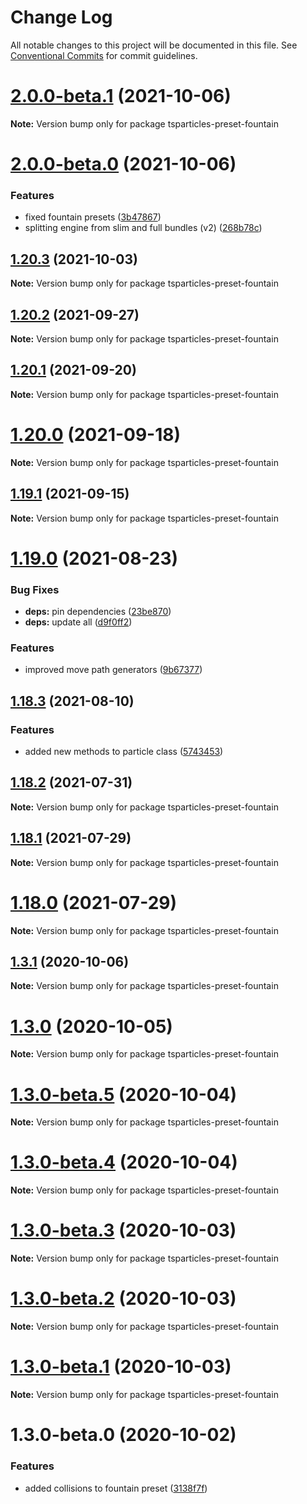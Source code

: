 # Change Log

All notable changes to this project will be documented in this file.
See [Conventional Commits](https://conventionalcommits.org) for commit guidelines.

# [2.0.0-beta.1](https://github.com/matteobruni/tsparticles/compare/tsparticles-preset-fountain@2.0.0-beta.0...tsparticles-preset-fountain@2.0.0-beta.1) (2021-10-06)

**Note:** Version bump only for package tsparticles-preset-fountain





# [2.0.0-beta.0](https://github.com/matteobruni/tsparticles/compare/tsparticles-preset-fountain@1.20.3...tsparticles-preset-fountain@2.0.0-beta.0) (2021-10-06)


### Features

* fixed fountain presets ([3b47867](https://github.com/matteobruni/tsparticles/commit/3b478673153181396446f510d7ca5ad09abfcd4f))
* splitting engine from slim and full bundles (v2) ([268b78c](https://github.com/matteobruni/tsparticles/commit/268b78c12d6c54069893d27643cfe7a30f3be777))





## [1.20.3](https://github.com/matteobruni/tsparticles/compare/tsparticles-preset-fountain@1.20.2...tsparticles-preset-fountain@1.20.3) (2021-10-03)

**Note:** Version bump only for package tsparticles-preset-fountain





## [1.20.2](https://github.com/matteobruni/tsparticles/compare/tsparticles-preset-fountain@1.20.1...tsparticles-preset-fountain@1.20.2) (2021-09-27)

**Note:** Version bump only for package tsparticles-preset-fountain





## [1.20.1](https://github.com/matteobruni/tsparticles/compare/tsparticles-preset-fountain@1.20.0...tsparticles-preset-fountain@1.20.1) (2021-09-20)

**Note:** Version bump only for package tsparticles-preset-fountain





# [1.20.0](https://github.com/matteobruni/tsparticles/compare/tsparticles-preset-fountain@1.19.1...tsparticles-preset-fountain@1.20.0) (2021-09-18)

**Note:** Version bump only for package tsparticles-preset-fountain





## [1.19.1](https://github.com/matteobruni/tsparticles/compare/tsparticles-preset-fountain@1.19.0...tsparticles-preset-fountain@1.19.1) (2021-09-15)

**Note:** Version bump only for package tsparticles-preset-fountain





# [1.19.0](https://github.com/matteobruni/tsparticles/compare/tsparticles-preset-fountain@1.18.3...tsparticles-preset-fountain@1.19.0) (2021-08-23)


### Bug Fixes

* **deps:** pin dependencies ([23be870](https://github.com/matteobruni/tsparticles/commit/23be8708d698e1e37a18f2ed292cbccffb0f1e47))
* **deps:** update all ([d9f0ff2](https://github.com/matteobruni/tsparticles/commit/d9f0ff2f8c4ac269aaad5077492746e3da8fb422))


### Features

* improved move path generators ([9b67377](https://github.com/matteobruni/tsparticles/commit/9b67377f9208a005b122e312ad4ad3c95a50deb7))





## [1.18.3](https://github.com/matteobruni/tsparticles/compare/tsparticles-preset-fountain@1.18.2...tsparticles-preset-fountain@1.18.3) (2021-08-10)


### Features

* added new methods to particle class ([5743453](https://github.com/matteobruni/tsparticles/commit/5743453906001569f262888aa54539ad4e1463ac))





## [1.18.2](https://github.com/matteobruni/tsparticles/compare/tsparticles-preset-fountain@1.18.1...tsparticles-preset-fountain@1.18.2) (2021-07-31)

**Note:** Version bump only for package tsparticles-preset-fountain





## [1.18.1](https://github.com/matteobruni/tsparticles/compare/tsparticles-preset-fountain@1.18.0...tsparticles-preset-fountain@1.18.1) (2021-07-29)

**Note:** Version bump only for package tsparticles-preset-fountain





# [1.18.0](https://github.com/matteobruni/tsparticles/compare/tsparticles-preset-fountain@1.17.0...tsparticles-preset-fountain@1.18.0) (2021-07-29)

**Note:** Version bump only for package tsparticles-preset-fountain





## [1.3.1](https://github.com/matteobruni/tsparticles/compare/tsparticles-preset-fountain@1.3.0...tsparticles-preset-fountain@1.3.1) (2020-10-06)

**Note:** Version bump only for package tsparticles-preset-fountain





# [1.3.0](https://github.com/matteobruni/tsparticles/compare/tsparticles-preset-fountain@1.3.0-beta.5...tsparticles-preset-fountain@1.3.0) (2020-10-05)

**Note:** Version bump only for package tsparticles-preset-fountain





# [1.3.0-beta.5](https://github.com/matteobruni/tsparticles/compare/tsparticles-preset-fountain@1.3.0-beta.4...tsparticles-preset-fountain@1.3.0-beta.5) (2020-10-04)

**Note:** Version bump only for package tsparticles-preset-fountain





# [1.3.0-beta.4](https://github.com/matteobruni/tsparticles/compare/tsparticles-preset-fountain@1.3.0-beta.3...tsparticles-preset-fountain@1.3.0-beta.4) (2020-10-04)

**Note:** Version bump only for package tsparticles-preset-fountain





# [1.3.0-beta.3](https://github.com/matteobruni/tsparticles/compare/tsparticles-preset-fountain@1.3.0-beta.2...tsparticles-preset-fountain@1.3.0-beta.3) (2020-10-03)

**Note:** Version bump only for package tsparticles-preset-fountain





# [1.3.0-beta.2](https://github.com/matteobruni/tsparticles/compare/tsparticles-preset-fountain@1.3.0-beta.1...tsparticles-preset-fountain@1.3.0-beta.2) (2020-10-03)

**Note:** Version bump only for package tsparticles-preset-fountain





# [1.3.0-beta.1](https://github.com/matteobruni/tsparticles/compare/tsparticles-preset-fountain@1.3.0-beta.0...tsparticles-preset-fountain@1.3.0-beta.1) (2020-10-03)

**Note:** Version bump only for package tsparticles-preset-fountain





# 1.3.0-beta.0 (2020-10-02)


### Features

* added collisions to fountain preset ([3138f7f](https://github.com/matteobruni/tsparticles/commit/3138f7f4f50fbc467f5b3447fa0b1d1d8ca60709))

